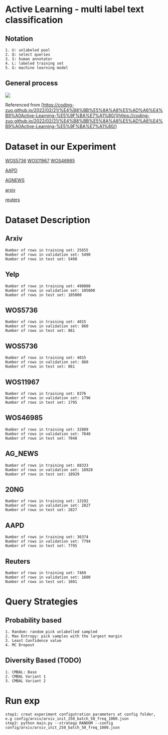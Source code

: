 [//]: # (https://storage.googleapis.com/tensorflow/linux/gpu/tensorflow_gpu-2.8.0-cp37-cp37m-manylinux2010_x86_64.whl)

# Active Learning - multi label text classification
## Notation

    1. U: unlabeled pool
    2. Q: select queries
    3. S: human annotator
    4. L: labeled training set
    5. G: machine learning model
## General process
<img src="https://s4.ax1x.com/2022/02/17/H5OaBq.png">

Referenced from [https://coding-zuo.github.io/2022/02/21/%E4%B8%BB%E5%8A%A8%E5%AD%A6%E4%B9%A0Active-Learning-%E5%9F%BA%E7%A1%80/](https://coding-zuo.github.io/2022/02/21/%E4%B8%BB%E5%8A%A8%E5%AD%A6%E4%B9%A0Active-Learning-%E5%9F%BA%E7%A1%80/)


# Dataset in our Experiment

[WOS5736]()
[WOS11967]()
[WOS46985]()

[AAPD]()

[AGNEWS]()

[arxiv]()

[reuters]()

# Dataset Description
## Arxiv
    Number of rows in training set: 25655
    Number of rows in validation set: 5498
    Number of rows in test set: 5498

## Yelp
    Number of rows in training set: 490000
    Number of rows in validation set: 105000
    Number of rows in test set: 105000

## WOS5736
    Number of rows in training set: 4015
    Number of rows in validation set: 860
    Number of rows in test set: 861

## WOS5736 
    Number of rows in training set: 4015
    Number of rows in validation set: 860
    Number of rows in test set: 861


## WOS11967
    Number of rows in training set: 8376
    Number of rows in validation set: 1796
    Number of rows in test set: 1795


## WOS46985
    Number of rows in training set: 32889
    Number of rows in validation set: 7048
    Number of rows in test set: 7048


## AG_NEWS
    Number of rows in training set: 88333
    Number of rows in validation set: 18928
    Number of rows in test set: 18929

## 20NG
    Number of rows in training set: 13192
    Number of rows in validation set: 2827
    Number of rows in test set: 2827

## AAPD
    Number of rows in training set: 36374
    Number of rows in validation set: 7794
    Number of rows in test set: 7795

## Reuters 
    Number of rows in training set: 7469
    Number of rows in validation set: 1600
    Number of rows in test set: 1601


# Query Strategies
## Probability based
    1. Random: random pick unlabelled sampled
    2. Max Entropy: pick samples with the largest margin
    3. Least Confidence value
    4. MC Dropout
## Diversity Based (TODO)
    1. CMBAL: Base
    2. CMBAL Variant 1
    3. CMBAL Variant 2
# Run exp
    step1: creat experiment configutration parameters at config folder, e.g config/arxiv/arxiv_init_250_batch_50_freq_1000.json
    step2: python main.py --strategy RANDOM --config config/arxiv/arxiv_init_250_batch_50_freq_1000.json

